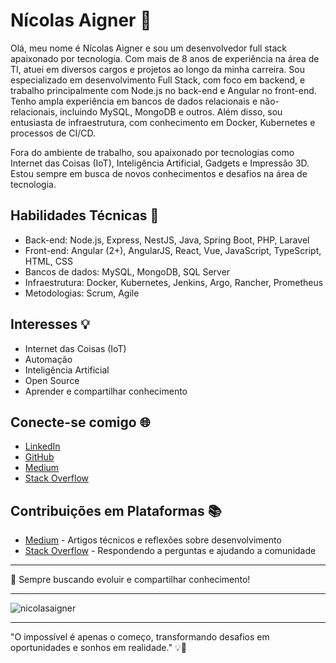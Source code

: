 # Nícolas Aigner 👋

Olá, meu nome é Nícolas Aigner e sou um desenvolvedor full stack apaixonado por tecnologia. Com mais de 8 anos de experiência na área de TI, atuei em diversos cargos e projetos ao longo da minha carreira. Sou especializado em desenvolvimento Full Stack, com foco em backend, e trabalho principalmente com Node.js no back-end e Angular no front-end. Tenho ampla experiência em bancos de dados relacionais e não-relacionais, incluindo MySQL, MongoDB e outros. Além disso, sou entusiasta de infraestrutura, com conhecimento em Docker, Kubernetes e processos de CI/CD.

Fora do ambiente de trabalho, sou apaixonado por tecnologias como Internet das Coisas (IoT), Inteligência Artificial, Gadgets e Impressão 3D. Estou sempre em busca de novos conhecimentos e desafios na área de tecnologia.

## Habilidades Técnicas 🔧

- Back-end: Node.js, Express, NestJS, Java, Spring Boot, PHP, Laravel
- Front-end: Angular (2+), AngularJS, React, Vue, JavaScript, TypeScript, HTML, CSS
- Bancos de dados: MySQL, MongoDB, SQL Server
- Infraestrutura: Docker, Kubernetes, Jenkins, Argo, Rancher, Prometheus
- Metodologias: Scrum, Agile

## Interesses 💡

- Internet das Coisas (IoT)
- Automação
- Inteligência Artificial
- Open Source
- Aprender e compartilhar conhecimento

## Conecte-se comigo 🌐

- [LinkedIn](https://www.linkedin.com/in/nicolasaigner)
- [GitHub](https://github.com/nicolasaigner)
- [Medium](https://medium.com/@nicolas.aigner)
- [Stack Overflow](https://stackoverflow.com/users/7944883)

## Contribuições em Plataformas 📚

- [Medium](https://medium.com/@nicolas.aigner) - Artigos técnicos e reflexões sobre desenvolvimento
- [Stack Overflow](https://stackoverflow.com/users/7944883) - Respondendo a perguntas e ajudando a comunidade

---

🚀 Sempre buscando evoluir e compartilhar conhecimento!

---

<img src="https://github-profile-trophy.vercel.app/?username=nicolasaigner&theme=matrix&rank=SECRET,SSS,SS,S,AAA,AA,A,B,C&column=-1" alt="nicolasaigner" />

---

"O impossível é apenas o começo, transformando desafios em oportunidades e sonhos em realidade." 💡🚀